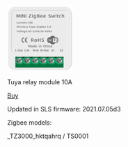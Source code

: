 ![icon](icon.png)

Tuya relay module 10A

[Buy](http://alli.pub/5vorim)

Updated in SLS firmware: 2021.07.05d3

Zigbee models:

_TZ3000_hktqahrq / TS0001
